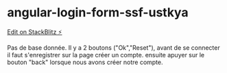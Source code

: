 # angular-login-form-ssf-ustkya

[Edit on StackBlitz ⚡️](https://stackblitz.com/edit/angular-login-form-ssf-ustkya)

Pas de base donnée.
Il y a 2 boutons ("Ok","Reset"), avant de se connecter il faut s'enregistrer sur la page créer un compte. ensuite apuyer sur le bouton "back" lorsque nous avons créer notre compte.
